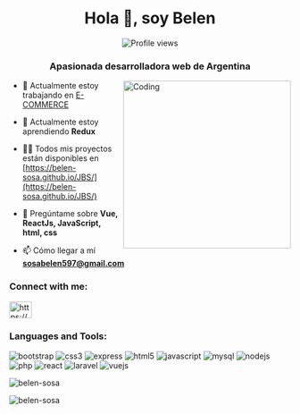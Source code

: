 <h1 align="center">Hola 👋, soy Belen</h1>

<p align="center">
  <img src="https://komarev.com/ghpvc/?username=Belen-Sosa&label=Vistas%20de%20perfil&color=0e75b6&style=flat" alt="Profile views" />
</p>
<h3 align="center">Apasionada desarrolladora web de Argentina</h3>

<img align="right" width=300px alt="Coding" src="https://i.pinimg.com/originals/ff/d9/b4/ffd9b46366e14141790a80d4922485bf.gif" />

- 🔭 Actualmente estoy trabajando en [E-COMMERCE](https://github.com/Belen-Sosa/E-COMMERCE)

- 🌱 Actualmente estoy aprendiendo **Redux**

- 👨‍💻 Todos mis proyectos están disponibles en [https://belen-sosa.github.io/JBS/](https://belen-sosa.github.io/JBS/)

- 💬 Pregúntame sobre **Vue, ReactJs, JavaScript, html, css**

- 📫 Cómo llegar a mí **sosabelen597@gmail.com**

<h3 align="left">Connect with me:</h3>
<p align="left">
<a href="https://linkedin.com/in/https://www.linkedin.com/in/jorgelina-belen-sosa/" target="blank"><img align="center" src="https://raw.githubusercontent.com/rahuldkjain/github-profile-readme-generator/master/src/images/icons/Social/linked-in-alt.svg" alt="https://www.linkedin.com/in/jorgelina-belen-sosa/" height="30" width="40" /></a>
</p>

<h3 align="left">Languages and Tools:</h3>

<p align="left"> <img src="https://img.shields.io/badge/Bootstrap-563D7C?style=for-the-badge&logo=bootstrap&logoColor=white" alt="bootstrap" />  
  <img src="https://img.shields.io/badge/CSS3-1572B6?style=for-the-badge&logo=css3&logoColor=white" alt="css3" /> 
  <img src="https://img.shields.io/badge/Express%20js-000000?style=for-the-badge&logo=express&logoColor=white" alt="express" /> 
  <img src="https://img.shields.io/badge/HTML5-E34F26?style=for-the-badge&logo=html5&logoColor=white" alt="html5" /> 
  <img src="https://img.shields.io/badge/JavaScript-323330?style=for-the-badge&logo=javascript&logoColor=F7DF1E" alt="javascript" />
 <img src="https://img.shields.io/badge/MySQL-005C84?style=for-the-badge&logo=mysql&logoColor=white" alt="mysql"/> 
<img src="https://img.shields.io/badge/Node%20js-339933?style=for-the-badge&logo=nodedotjs&logoColor=white" alt="nodejs" /> 
<img src="https://img.shields.io/badge/PHP-777BB4?style=for-the-badge&logo=php&logoColor=white" alt="php" /> 
<img src="https://img.shields.io/badge/React-20232A?style=for-the-badge&logo=react&logoColor=61DAFB" alt="react" /> 
<img src="https://img.shields.io/badge/Laravel-FF2D20?style=for-the-badge&logo=laravel&logoColor=white" alt="laravel" >
<img src="https://img.shields.io/badge/Vue%20js-35495E?style=for-the-badge&logo=vuedotjs&logoColor=4FC08D" alt="vuejs" /> </p>

<p><img align="center" src="https://github-readme-stats.vercel.app/api/top-langs?username=belen-sosa&show_icons=true&locale=en&layout=compact&theme=tokyonight" alt="belen-sosa" /></p>

<p><img align="center" src="https://github-readme-streak-stats.herokuapp.com/?user=belen-sosa&theme=tokyonight" alt="belen-sosa" /></p>
